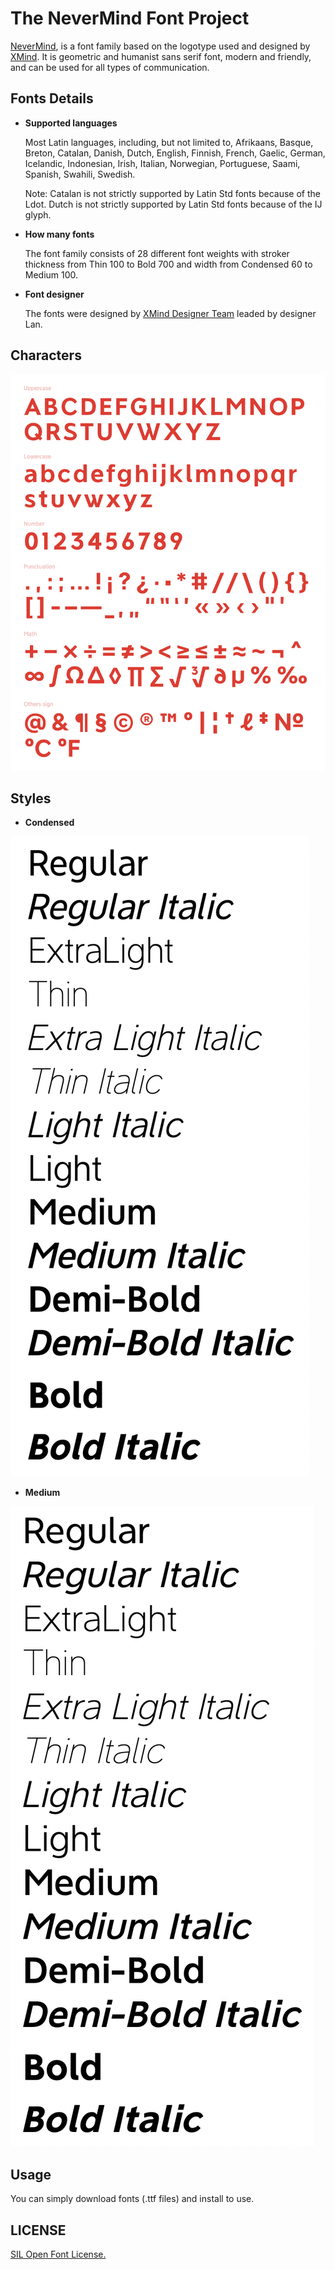 # The NeverMind Font Project

[NeverMind](https://www.behance.net/gallery/89046307/NeverMind), is a font family based on the logotype used and designed by [XMind](https://www.xmind.net/). It is geometric and humanist sans serif font, modern and friendly, and can be used for all types of communication.

## Fonts Details

* **Supported languages**

    Most Latin languages, including, but not limited to, Afrikaans, Basque, Breton, Catalan, Danish, Dutch, English, Finnish, French, Gaelic, German, Icelandic, Indonesian, Irish, Italian, Norwegian, Portuguese, Saami, Spanish, Swahili, Swedish.
    
    Note: Catalan is not strictly supported by Latin Std fonts because of the Ldot. Dutch is not strictly supported by Latin Std fonts because of the IJ glyph.

* **How many fonts**

    The font family consists of 28 different font weights with stroker thickness from Thin 100 to Bold 700 and width from Condensed 60 to Medium 100.  

* **Font designer**  
    
    The fonts were designed by [XMind Designer Team](https://www.zcool.com.cn/u/18786155) leaded by designer Lan.

## Characters 

![](sources/Characters_1.png)

## Styles

* **Condensed** 

![](sources/Condensed.png)

* **Medium**
  
![](sources/Medium.png)
  
## Usage

You can simply download fonts (.ttf files) and install to use.

## LICENSE 

[SIL Open Font License.](LICENSE)

